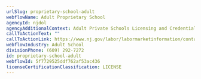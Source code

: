 ```yaml
---
urlSlug: proprietary-school-adult
webflowName: Adult Proprietary School
agencyId: njdol
agencyAdditionalContext: Adult Private Schools Licensing and Credentials
callToActionText: ""
callToActionLink: https://www.nj.gov/labor/labormarketinformation/contact-us/COEI.shtml
webflowIndustry: Adult School
divisionPhone: (609) 292-7272
id: proprietary-school-adult
webflowId: 5f7729525ddf762af53ac436
licenseCertificationClassification: LICENSE
---
```

